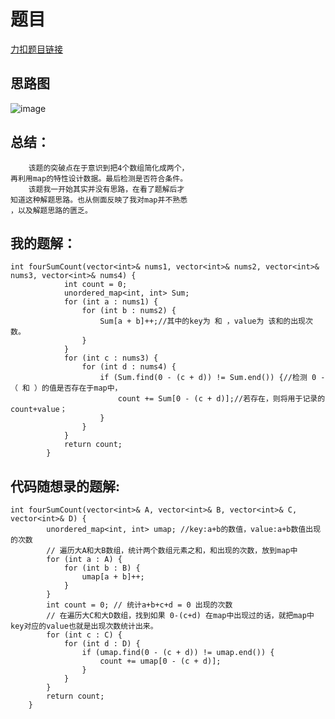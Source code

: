# 题目
[力扣题目链接](https://leetcode-cn.com/problems/4sum-ii/)
## 思路图
![image](https://github.com/sumo123456789/DataStructureAndAlgorithm/blob/main/3.%E5%93%88%E5%B8%8C%E8%A1%A8/image/HashImage4.png)
## 总结：
```
    该题的突破点在于意识到把4个数组简化成两个，
再利用map的特性设计数据。最后检测是否符合条件。
    该题我一开始其实并没有思路，在看了题解后才
知道这种解题思路。也从侧面反映了我对map并不熟悉
，以及解题思路的匮乏。
```
## 我的题解：
```
int fourSumCount(vector<int>& nums1, vector<int>& nums2, vector<int>& nums3, vector<int>& nums4) {
            int count = 0;
            unordered_map<int, int> Sum;
            for (int a : nums1) {
                for (int b : nums2) {
                    Sum[a + b]++;//其中的key为 和 ，value为 该和的出现次数。
                }
            }
            for (int c : nums3) {
                for (int d : nums4) {
                    if (Sum.find(0 - (c + d)) != Sum.end()) {//检测 0 -（ 和 ）的值是否存在于map中，
                        count += Sum[0 - (c + d)];//若存在，则将用于记录的count+value；
                    }
                }
            }
            return count;
        }
```
## 代码随想录的题解:
```
int fourSumCount(vector<int>& A, vector<int>& B, vector<int>& C, vector<int>& D) {
        unordered_map<int, int> umap; //key:a+b的数值，value:a+b数值出现的次数
        // 遍历大A和大B数组，统计两个数组元素之和，和出现的次数，放到map中
        for (int a : A) {
            for (int b : B) {
                umap[a + b]++;
            }
        }
        int count = 0; // 统计a+b+c+d = 0 出现的次数
        // 在遍历大C和大D数组，找到如果 0-(c+d) 在map中出现过的话，就把map中key对应的value也就是出现次数统计出来。
        for (int c : C) {
            for (int d : D) {
                if (umap.find(0 - (c + d)) != umap.end()) {
                    count += umap[0 - (c + d)];
                }
            }
        }
        return count;
    }
```                                     
